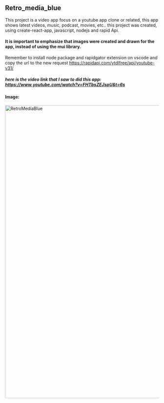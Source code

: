 ## Retro_media_blue
This project is a video app focus on a youtube app clone or related, this app shows latest videos, music, podcast, movies, etc.. this project was created, using create-react-app, javascript, nodejs and rapid Api.
#### It is important to emphasize that images were created and drawn for the app, instead of using the mui library.
Remember to install node package and rapidgator extension on vscode and copy the url to the new request https://rapidapi.com/ytdlfree/api/youtube-v31/
##### here is the video link that I saw to did this app: https://www.youtube.com/watch?v=FHTbsZEJspU&t=6s
#### Image:
<img width="956" alt="RetroMediaBlue" src="https://github.com/czalbertjoe/retro_media_blue/assets/123129983/eb3a2a58-9338-405d-bb03-5e0c018108b9">

